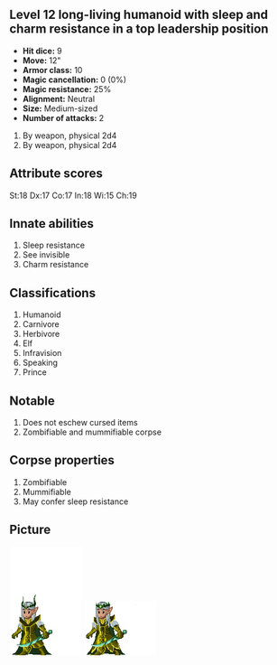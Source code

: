 ## Level 12 long-living humanoid with sleep and charm resistance in a top leadership position

- **Hit dice:** 9
- **Move:** 12"
- **Armor class:** 10
- **Magic cancellation:** 0 (0%)
- **Magic resistance:** 25%
- **Alignment:** Neutral
- **Size:** Medium-sized
- **Number of attacks:** 2
1. By weapon, physical 2d4
2. By weapon, physical 2d4

## Attribute scores

St:18 Dx:17 Co:17 In:18 Wi:15 Ch:19

## Innate abilities

1. Sleep resistance
2. See invisible
3. Charm resistance

## Classifications

1. Humanoid
2. Carnivore
3. Herbivore
4. Elf
5. Infravision
6. Speaking
7. Prince

## Notable

1. Does not eschew cursed items
2. Zombifiable and mummifiable corpse

## Corpse properties

1. Zombifiable
2. Mummifiable
3. May confer sleep resistance

## Picture

![Elvenking](https://github.com/hyvanmielenpelit/GnollHackTileSet/blob/main/Monsters/elvenking/elvenking.png?raw=true) ![Elvenqueen](https://github.com/hyvanmielenpelit/GnollHackTileSet/blob/main/Monsters/elvenking/elvenking_female.png?raw=true)

